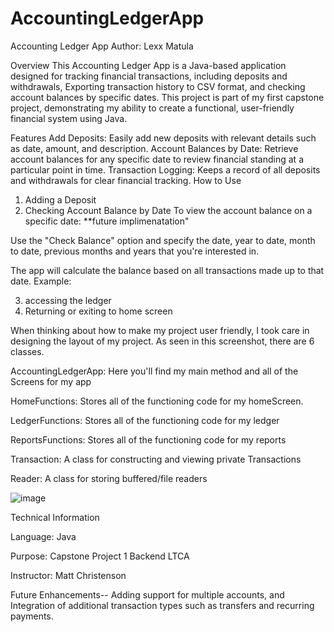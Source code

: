 # AccountingLedgerApp
Accounting Ledger App
Author: Lexx Matula

Overview
This Accounting Ledger App is a Java-based application designed for tracking financial transactions, including deposits and withdrawals, Exporting transaction history to CSV format, and checking account balances by specific dates. This project is part of my first capstone project, demonstrating my ability to create a functional, user-friendly financial system using Java.

Features
Add Deposits: Easily add new deposits with relevant details such as date, amount, and description.
Account Balances by Date: Retrieve account balances for any specific date to review financial standing at a particular point in time.
Transaction Logging: Keeps a record of all deposits and withdrawals for clear financial tracking.
How to Use
1. Adding a Deposit
2. Checking Account Balance by Date
To view the account balance on a specific date: **future implimenatation"

Use the "Check Balance" option and specify the date, year to date, month to date, previous months and years that you're interested in.

The app will calculate the balance based on all transactions made up to that date.
Example:

3. accessing the ledger
4. Returning or exiting to home screen 




When thinking about how to make my project user friendly, I took care in designing the layout of my project. As seen in this screenshot, there are 6 classes.

AccountingLedgerApp: Here you'll find my main method and all of the Screens for my app

HomeFunctions: Stores all of the functioning code for my homeScreen.

LedgerFunctions: Stores all of the functioning code for my ledger

ReportsFunctions: Stores all of the functioning code for my reports

Transaction: A class for constructing and viewing private Transactions

Reader: A class for storing buffered/file readers

![image](https://github.com/user-attachments/assets/b36066dc-6746-467c-a52e-49aeb98f1ee2)



Technical Information

Language: Java

Purpose: Capstone Project 1 Backend LTCA 

Instructor: Matt Christenson



Future Enhancements--
Adding support for multiple accounts, and 
Integration of additional transaction types such as transfers and recurring payments.


